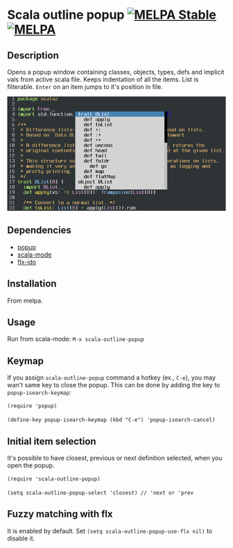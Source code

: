 Scala outline popup [![MELPA Stable](http://stable.melpa.org/packages/scala-outline-popup-badge.svg)](http://stable.melpa.org/#/scala-outline-popup) [![MELPA](http://melpa.org/packages/scala-outline-popup-badge.svg)](http://melpa.org/#/scala-outline-popup)
===================

## Description
Opens a popup window containing classes, objects, types, defs and implicit vals from active scala file.
Keeps indentation of all the items. List is filterable. `Enter` on an item jumps to it's position in file.

![outline screenshot](https://github.com/ancane/scala-outline-popup/raw/master/outline-popup.png)

## Dependencies

* [popup](https://github.com/auto-complete/popup-el)
* [scala-mode](https://github.com/hvesalai/scala-mode2)
* [flx-ido](https://github.com/lewang/flx)

## Installation

From melpa.

## Usage

Run from scala-mode: `M-x scala-outline-popup`

## Keymap

If you assign `scala-outline-popup` command a hotkey (ex., `C-e`), you may wan't same key to close the popup.
This can be done by adding the key to `popup-isearch-keymap`:

```
(require 'popup)

(define-key popup-isearch-keymap (kbd "C-e") 'popup-isearch-cancel)
```

## Initial item selection

It's possible to have closest, previous or next definition selected, when you open the popup.

```
(require 'scala-outline-popup)

(setq scala-outline-popup-select 'closest) // 'next or 'prev
```

## Fuzzy matching with flx
It is enabled by default. Set `(setq scala-outline-popup-use-flx nil)` to disable it.
